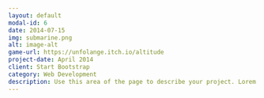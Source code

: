 ```yaml
---
layout: default
modal-id: 6
date: 2014-07-15
img: submarine.png
alt: image-alt
game-url: https://unfolange.itch.io/altitude
project-date: April 2014
client: Start Bootstrap
category: Web Development
description: Use this area of the page to describe your project. Lorem ipsum dolor sit amet, consectetur adipisicing elit. Mollitia neque assumenda ipsam nihil, molestias magnam, recusandae quos quis inventore quisquam velit asperiores, vitae? Reprehenderit soluta, eos quod consequuntur itaque. Nam.
---
```

